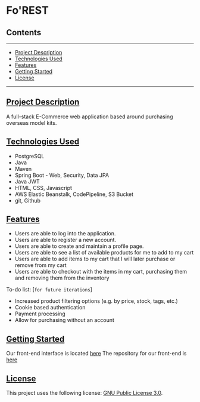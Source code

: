 # Fo'REST
## Contents
---
- [Project Description](#project-description)
- [Technologies Used](#technologies-used)
- [Features](#features)
- [Getting Started](#getting-started)
- [License](#license)
---
## [Project Description](#project-description)
A full-stack E-Commerce web application based around purchasing overseas model kits.

## [Technologies Used](#technologies-used)
* PostgreSQL
* Java 
* Maven
* Spring Boot - Web, Security, Data JPA
* Java JWT
* HTML, CSS, Javascript
* AWS Elastic Beanstalk, CodePipeline, S3 Bucket
* git, Github

## [Features](#features)  
* Users are able to log into the application.
* Users are able to register a new account.
* Users are able to create and maintain a profile page.
* Users are able to see a list of available products for me to add to my cart
* Users are able to add items to my cart that I will later purchase or remove from my cart
* Users are able to checkout with the items in my cart, purchasing them and removing them from the inventory

To-do list: [`for future iterations`]
* Increased product filtering options (e.g. by price, stock, tags, etc.)
* Cookie based authentication
* Payment processing
* Allow for purchasing without an account

## [Getting Started](#getting-started) 

Our front-end interface is located [here](http://forestfrontend.s3-website.us-east-2.amazonaws.com/)
The repository for our front-end is [here](https://github.com/jw5374/Fo-REST-Frontend)

## [License](#license)

This project uses the following license: [GNU Public License 3.0](https://www.gnu.org/licenses/gpl-3.0.en.html).
